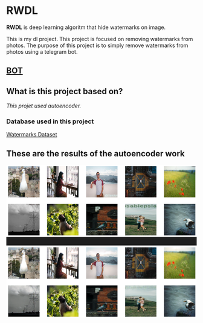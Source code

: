 # RWDL

**RWDL** is deep learning algoritm that hide watermarks on image.

This is my dl project. This project is focused on removing watermarks from photos. The purpose of this project is to simply remove watermarks from photos using a telegram bot.

## [BOT](http://t.me/RWDLBOT)

## What is this project based on?

*This projet used autoencoder.*

### Database used in this project

[Watermarks Dataset](https://www.kaggle.com/therealcyberlord/watermark-removal-using-convolutional-autoencoder/data)

## These are the results of the autoencoder work

![Results](/mnt/results/results.png "Results")

